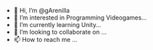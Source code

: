 - 👋 Hi, I’m @gArenilla
- 👀 I’m interested in Programming Videogames...
- 🌱 I’m currently learning Unity...
- 💞️ I’m looking to collaborate on ...
- 📫 How to reach me ...

<!---
gArenilla/gArenilla is a ✨ special ✨ repository because its `README.md` (this file) appears on your GitHub profile.
You can click the Preview link to take a look at your changes.
--->
